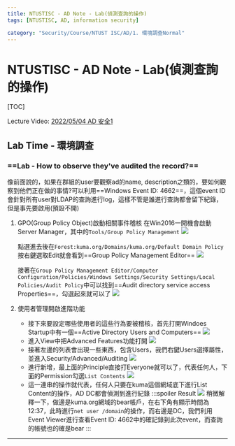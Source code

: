 ```yaml
---
title: NTUSTISC - AD Note - Lab(偵測查詢的操作)
tags: [NTUSTISC, AD, information security]

category: "Security/Course/NTUST ISC/AD/1. 環境調查Normal"
---
```


# NTUSTISC - AD Note - Lab(偵測查詢的操作)
<!-- more -->
[TOC]

Lecture Video: [2022/05/04 AD 安全1](https://youtu.be/Cv2gNQkDM8Q?si=SycYwgWohlu97dc3)

## Lab Time - 環境調查

### ==Lab - How to observe they've audited the record?==
像前面說的，如果在群組的user要觀察ad的name, description之類的，要如何觀察到他們正在做的事情?可以利用==Windows Event ID: 4662==，這個event ID會針對所有user對LDAP的查詢進行log，這樣不管是誰進行查詢都會留下紀錄，但是事先要啟用(預設不開)
1. GPO(Group Policy Object)啟動相關事件稽核
    在Win2016一開機會啟動Server Manager，其中的`Tools/Group Policy Management`
    ![](https://hackmd.io/_uploads/H1ZYPF7Rn.png)

    點選進去後在`Forest:kuma.org/Domains/kuma.org/Default Domain Policy`按右鍵選取Edit就會看到==Group Policy Management Editor==
    ![](https://hackmd.io/_uploads/H1bx_t7C3.png)
    
    接著在`Group Policy Management Editor/Computer Configuration/Policies/Windows Settings/Security Settings/Local Policies/Audit Policy`中可以找到==Audit directory service access Properties==，勾選起來就可以了
    ![](https://hackmd.io/_uploads/ByynOtmC3.png)

2. 使用者管理開啟進階功能
    * 接下來要設定哪些使用者的這些行為要被稽核，首先打開Windoes Startup中有一個==Active Directory Users and Computers==
    ![](https://hackmd.io/_uploads/rJxddjPp3.png)
    * 進入View中把Advanced Features功能打開
    ![](https://hackmd.io/_uploads/ryIsdow6n.png)
    * 接著左邊的列表會出現一些東西，包含Users，我們右鍵Users選擇屬性，並進入Security/Advanced/Auditing
    ![](https://hackmd.io/_uploads/HJexFjDp3.png)
    * 進行新增，最上面的Principle直接打Everyone就可以了，代表任何人，下面的Permission勾選`List Contents`
    ![](https://hackmd.io/_uploads/S1I8KswT3.png)
    * 這一連串的操作就代表，任何人只要在kuma這個網域底下進行List Content的操作，AD DC都會偵測到進行紀錄
        :::spoiler Result
        ![](https://hackmd.io/_uploads/Hy8yjiDTh.png)
        稍微解釋一下，做邊是kuma.org網域的bear帳戶，在右下角有顯示時間為12:37，此時進行`net user /domain`的操作，而右邊是DC，我們利用Event Viewer進行查看Event ID: 4662中的確記錄到此次event，而查詢的帳號也的確是bear
        :::

---